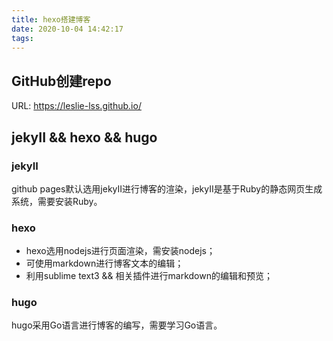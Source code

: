 ```yaml
---
title: hexo搭建博客
date: 2020-10-04 14:42:17
tags:
---
```

## GitHub创建repo

URL: https://leslie-lss.github.io/

## jekyII && hexo && hugo

### jekyII

github pages默认选用jekyII进行博客的渲染，jekyII是基于Ruby的静态网页生成系统，需要安装Ruby。

### hexo

* hexo选用nodejs进行页面渲染，需安装nodejs；  
* 可使用markdown进行博客文本的编辑；  
* 利用sublime text3 && 相关插件进行markdown的编辑和预览；  

### hugo

hugo采用Go语言进行博客的编写，需要学习Go语言。
